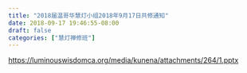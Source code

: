 ```yaml
---
title: "2018届温哥华慧灯小组2018年9月17日共修通知"
date: 2018-09-17 19:46:55-08:00
draft: false
categories: ["慧灯禅修班"]
---
```

https://luminouswisdomca.org/media/kunena/attachments/264/1.pptx
